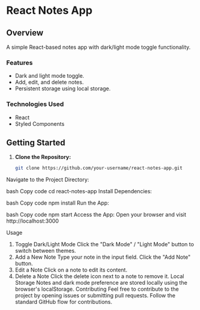 # React Notes App

## Overview

A simple React-based notes app with dark/light mode toggle functionality.

### Features

- Dark and light mode toggle.
- Add, edit, and delete notes.
- Persistent storage using local storage.

### Technologies Used

- React
- Styled Components

## Getting Started

1. **Clone the Repository:**
   ```bash
   git clone https://github.com/your-username/react-notes-app.git
Navigate to the Project Directory:

bash
Copy code
cd react-notes-app
Install Dependencies:

bash
Copy code
npm install
Run the App:

bash
Copy code
npm start
Access the App:
Open your browser and visit http://localhost:3000

Usage
1. Toggle Dark/Light Mode
Click the "Dark Mode" / "Light Mode" button to switch between themes.
2. Add a New Note
Type your note in the input field.
Click the "Add Note" button.
3. Edit a Note
Click on a note to edit its content.
4. Delete a Note
Click the delete icon next to a note to remove it.
Local Storage
Notes and dark mode preference are stored locally using the browser's localStorage.
Contributing
Feel free to contribute to the project by opening issues or submitting pull requests. Follow the standard GitHub flow for contributions.

